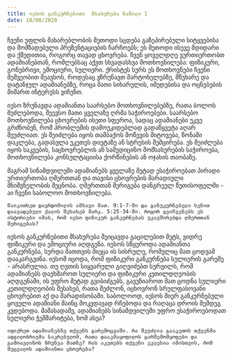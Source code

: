 ```yaml
---
title: იესოს განკურნებითი  მსახურება ნაწილი 1
date: 18/08/2020
---
```


ჩვენი უფლის მახარებლობის მეთოდი სცდება გაზეპირებული სიტყვებისა და მომზადებული პრეზენტაციების ჩარჩოებს; ეს მეთოდი ისევე მდიდარი და ქმედითია, როგორც თავად ცხოვრება. ჩვენ ყოველდღე ვურთიერთობთ ადამიანებთან, რომლებსაც აქვთ სხვადასხვა მოთხოვნილება: ფიზიკური, გონებრივი, ემოციური, სულიერი. ქრისტეს სურს ეს მოთხოვნები ჩვენი მეშვეობით შეავსოს, როდესაც ვზრუნავთ მარტოხელებზე, მწუხარე და დატანჯულ ადამიანებზე, როცა მათი სიხარულის, იმედებისა და ოცნებების მიმართ ინტერესს ვიჩენთ.

იესო ზრუნავდა ადამიანთა საარსებო მოთხოვნილებებზე, რათა ბოლოს შეძლებოდა, შეევსო მათი ყველაზე ღრმა საჭიროებები. საარსებო მოთხოვნილება ცხოვრების ისეთი სფეროა, სადაც ადამიანები უკვე გრძნობენ, რომ პრობლემის დამოუკიდებლად გადაწყვეტა აღარ შეუძლიათ. ეს შეიძლება იყოს თამბაქოს მოწევის მიტოვება, წონაში დაკლება, გადასვლა უკეთეს დიეტაზე ან სტრესის შემცირება. ეს შეიძლება იყოს საკვების, საცხოვრებლის ან სამედიცინო მომსახურების საჭიროება, მოთხოვნილება კონსულტაციისა ქორწინების ან ოჯახის თაობაზე.

მაგრამ სინამდვილეში ადამიანებს ყველაზე მეტად ესაჭიროებათ პირადი ურთიერთობა ღმერთთან და თავისი ცხოვრების მარადიული მნიშვნელობის შეცნობა. ღმერთთან შერიგება დანგრეულ წუთისოფელში - აი ჩვენი საბოლოო მოთხოვნილება.

`წაიკითხეთ დავრდომილის ამბავი მათ. 9:1-7-ში და განუკურნებელი სენით დაავადებული ქალის შესახებ მარკ. 5:25-34-ში. როგორ გვიჩვენებს ეს ისტორიები იმას, რომ იესო ფიზიკურ განკურნებას უკავშირებდა ღმერთთან შერიგებას?`

იესოს განკურნებითი მსახურება შეიცავდა გაცილებით მეტს, ვიდრე ფიზიკური და ემოციური აღდგენა. იესოს სწყუროდა ადამიანთა განკურნება, სურდა მათთვის მიეცა ის სისრულე, რომელიც მათ ცოდვამ დააკარგვინა. იესომ იცოდა, რომ ფიზიკური განკურნება სულიერის გარეშე - არასრულია. თუ ღვთის სიყვარული გიღვიძებთ სურვილს, რომ ადამიანებს დაეხმაროთ სულიერი და ფიზიკური კეთილდღეობის აღდგენაში, ის უფრო მეტად გვიბიძგებს, გავუზიაროთ მათ ცოდნა სულიერი კეთილდღეობის შესახებ, რათა შეძლონ, იცხოვრონ სრულფასოვანი ცხოვრებით აქ და მარადისობაში. საბოლოოდ, იესოს მიერ განკურნებული ყოველი ადამიანი მაინც მოკვდავად რჩებოდა და რაღაცა დროის შემდეგ კვდებოდა. მაშასადამე, ადამიანებს სინამდვილეში უფრო ესაჭიროებოდათ სულიერი ჭეშმარიტება, ხომ ასეა?

`იფიქრეთ ადამიანებზე თქვენს გარემოცვაში. რა შეუძლია გააკეთოს თქვენმა ადგილობრივმა საკრებულომ, რათა დააკმაყოფილოს გარშემომყოფები და გამოავლინოს ზრუნვა მათზე? რას აკეთებს თქვენი ეკლესია იმისთვის, რომ შეცვალოს ადამიანთა ცხოვრება?`